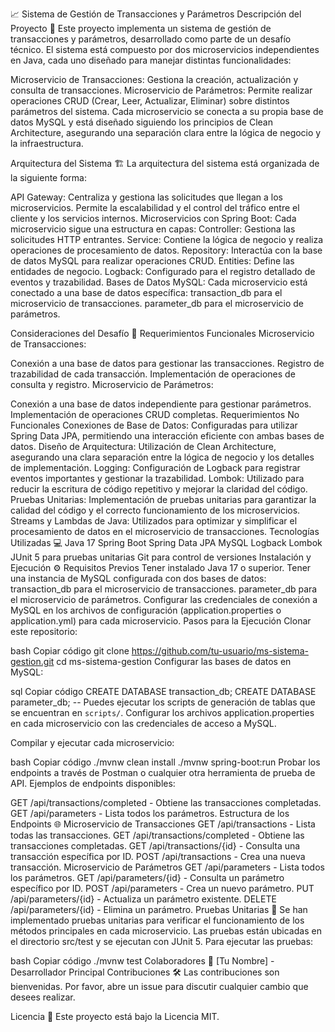 📈 Sistema de Gestión de Transacciones y Parámetros
Descripción del Proyecto 📝
Este proyecto implementa un sistema de gestión de transacciones y parámetros, desarrollado como parte de un desafío técnico. El sistema está compuesto por dos microservicios independientes en Java, cada uno diseñado para manejar distintas funcionalidades:

Microservicio de Transacciones: Gestiona la creación, actualización y consulta de transacciones.
Microservicio de Parámetros: Permite realizar operaciones CRUD (Crear, Leer, Actualizar, Eliminar) sobre distintos parámetros del sistema.
Cada microservicio se conecta a su propia base de datos MySQL y está diseñado siguiendo los principios de Clean Architecture, asegurando una separación clara entre la lógica de negocio y la infraestructura.

Arquitectura del Sistema 🏗️
La arquitectura del sistema está organizada de la siguiente forma:

API Gateway: Centraliza y gestiona las solicitudes que llegan a los microservicios. Permite la escalabilidad y el control del tráfico entre el cliente y los servicios internos.
Microservicios con Spring Boot: Cada microservicio sigue una estructura en capas:
Controller: Gestiona las solicitudes HTTP entrantes.
Service: Contiene la lógica de negocio y realiza operaciones de procesamiento de datos.
Repository: Interactúa con la base de datos MySQL para realizar operaciones CRUD.
Entities: Define las entidades de negocio.
Logback: Configurado para el registro detallado de eventos y trazabilidad.
Bases de Datos MySQL: Cada microservicio está conectado a una base de datos específica:
transaction_db para el microservicio de transacciones.
parameter_db para el microservicio de parámetros.

Consideraciones del Desafío 🚀
Requerimientos Funcionales
Microservicio de Transacciones:

Conexión a una base de datos para gestionar las transacciones.
Registro de trazabilidad de cada transacción.
Implementación de operaciones de consulta y registro.
Microservicio de Parámetros:

Conexión a una base de datos independiente para gestionar parámetros.
Implementación de operaciones CRUD completas.
Requerimientos No Funcionales
Conexiones de Base de Datos: Configuradas para utilizar Spring Data JPA, permitiendo una interacción eficiente con ambas bases de datos.
Diseño de Arquitectura: Utilización de Clean Architecture, asegurando una clara separación entre la lógica de negocio y los detalles de implementación.
Logging: Configuración de Logback para registrar eventos importantes y gestionar la trazabilidad.
Lombok: Utilizado para reducir la escritura de código repetitivo y mejorar la claridad del código.
Pruebas Unitarias: Implementación de pruebas unitarias para garantizar la calidad del código y el correcto funcionamiento de los microservicios.
Streams y Lambdas de Java: Utilizados para optimizar y simplificar el procesamiento de datos en el microservicio de transacciones.
Tecnologías Utilizadas 💻
Java 17
Spring Boot
Spring Data JPA
MySQL
Logback
Lombok
JUnit 5 para pruebas unitarias
Git para control de versiones
Instalación y Ejecución ⚙️
Requisitos Previos
Tener instalado Java 17 o superior.
Tener una instancia de MySQL configurada con dos bases de datos:
transaction_db para el microservicio de transacciones.
parameter_db para el microservicio de parámetros.
Configurar las credenciales de conexión a MySQL en los archivos de configuración (application.properties o application.yml) para cada microservicio.
Pasos para la Ejecución
Clonar este repositorio:

bash
Copiar código
git clone https://github.com/tu-usuario/ms-sistema-gestion.git
cd ms-sistema-gestion
Configurar las bases de datos en MySQL:

sql
Copiar código
CREATE DATABASE transaction_db;
CREATE DATABASE parameter_db;
-- Puedes ejecutar los scripts de generación de tablas que se encuentran en `scripts/`.
Configurar los archivos application.properties en cada microservicio con las credenciales de acceso a MySQL.

Compilar y ejecutar cada microservicio:

bash
Copiar código
./mvnw clean install
./mvnw spring-boot:run
Probar los endpoints a través de Postman o cualquier otra herramienta de prueba de API. Ejemplos de endpoints disponibles:

GET /api/transactions/completed - Obtiene las transacciones completadas.
GET /api/parameters - Lista todos los parámetros.
Estructura de los Endpoints 🌐
Microservicio de Transacciones
GET /api/transactions - Lista todas las transacciones.
GET /api/transactions/completed - Obtiene las transacciones completadas.
GET /api/transactions/{id} - Consulta una transacción específica por ID.
POST /api/transactions - Crea una nueva transacción.
Microservicio de Parámetros
GET /api/parameters - Lista todos los parámetros.
GET /api/parameters/{id} - Consulta un parámetro específico por ID.
POST /api/parameters - Crea un nuevo parámetro.
PUT /api/parameters/{id} - Actualiza un parámetro existente.
DELETE /api/parameters/{id} - Elimina un parámetro.
Pruebas Unitarias 🧪
Se han implementado pruebas unitarias para verificar el funcionamiento de los métodos principales en cada microservicio. Las pruebas están ubicadas en el directorio src/test y se ejecutan con JUnit 5. Para ejecutar las pruebas:

bash
Copiar código
./mvnw test
Colaboradores 🤝
[Tu Nombre] - Desarrollador Principal
Contribuciones 🛠️
Las contribuciones son bienvenidas. Por favor, abre un issue para discutir cualquier cambio que desees realizar.

Licencia 📄
Este proyecto está bajo la Licencia MIT.
